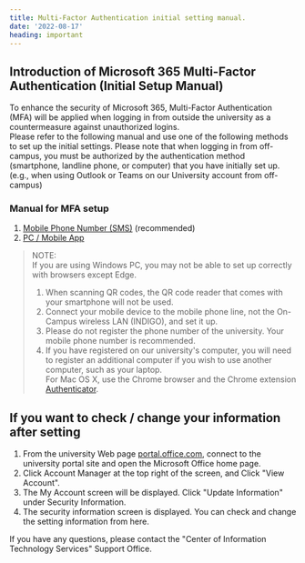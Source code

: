 ```yaml
---
title: Multi-Factor Authentication initial setting manual.
date: '2022-08-17'
heading: important
---
```


## Introduction of Microsoft 365 Multi-Factor Authentication (Initial Setup Manual)
To enhance the security of Microsoft 365, Multi-Factor Authentication (MFA) will be applied when logging in from outside the university as a countermeasure against unauthorized logins.  
Please refer to the following manual and use one of the following methods to set up the initial settings.
Please note that when logging in from off-campus, you must be authorized by the authentication method (smartphone, landline phone, or computer) that you have initially set up. (e.g., when using Outlook or Teams on our University account from off-campus)

### Manual for MFA setup
1. [Mobile Phone Number (SMS)](Tel_English_2023.pdf) (recommended)
2. [PC / Mobile App](PCmobile_English_2023.pdf)


> NOTE:  
> If you are using Windows PC, you may not be able to set up correctly with browsers except Edge.  
> 1. When scanning QR codes, the QR code reader that comes with your smartphone will not be used.  
> 2. Connect your mobile device to the mobile phone line, not the On-Campus wireless LAN (INDIGO), and set it up.  
> 3. Please do not register the phone number of the university. Your mobile phone number is recommended.  
> 4. If you have registered on our university's computer, you will need to register an additional computer if you wish to use another computer, such as your laptop.  
> For Mac OS X, use the Chrome browser and the Chrome extension  [Authenticator](https://authenticator.cc/).

## If you want to check / change your information after setting
1. From the university Web page [portal.office.com](https://portal.office.com), connect to the university portal site and open the Microsoft Office home page.  
2. Click Account Manager at the top right of the screen, and Click "View Account".  
3. The My Account screen will be displayed. Click "Update Information" under Security Information.  
4. The security information screen is displayed. You can check and change the setting information from here.

If you have any questions,
please contact the "Center of Information Technology Services" Support Office.
